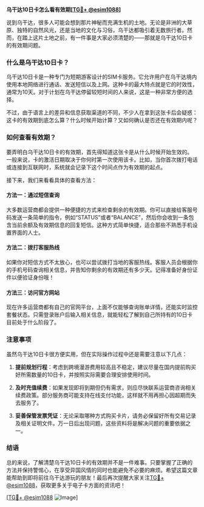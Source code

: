 **乌干达10日卡怎么看有效期[[TG💪+ @esim1088](https://t.me/s/esim1088)]**

说到乌干达，很多人可能会想到那片神秘而充满生机的土地。无论是非洲的大草原、独特的自然风光，还是当地的文化与习俗，乌干达都吸引着无数旅行者。然而，在踏上这片土地之前，有一件事是大家必须清楚的——那就是乌干达10日卡的有效期问题。

### 什么是乌干达10日卡？

乌干达10日卡是一种专门为短期游客设计的SIM卡服务。它允许用户在乌干达境内使用本地网络进行通话、发送短信以及上网。这种卡的最大特点就是它的时效性，通常为10天。对于计划在乌干达停留较短时间的人来说，这是一种非常方便的选择。

不过，由于语言上的差异和信息获取渠道的不同，不少人在拿到这张卡后会疑惑：这卡的有效期到底怎么算？什么时候开始计算？又如何确认是否还在有效期内呢？

### 如何查看有效期？

要弄明白乌干达10日卡的有效期，首先得知道这张卡是从什么时候开始生效的。一般来说，卡的激活日期取决于你何时第一次使用该卡。比如，当你首次拨打电话或连接到互联网时，系统就会记录下这个时间点作为有效期的起点。

接下来，我们来看看具体的查看方法：

#### 方法一：通过短信查询

大多数运营商都会提供一种便捷的方式来检查剩余的有效期。你可以直接给客服号码发送一条简单的指令，例如“STATUS”或者“BALANCE”，然后你会收到一条包含当前余额及有效期信息的回复短信。这种方式简单快捷，适合那些不熟悉手机设置界面的人士。

#### 方法二：拨打客服热线

如果你对短信方式不太放心，也可以尝试拨打当地的客服热线。客服人员会根据你的手机号码查询相关信息，并告知你剩余的有效期还有多少天。记得准备好身份证件以便验证身份哦！

#### 方法三：访问官方网站

现在许多运营商都有自己的官网平台，上面不仅能够查询账单详情，还能实时监控套餐状态。只需登录账户后输入相关信息，就能轻松了解到自己所持有的10日卡目前处于什么阶段了。

### 注意事项

虽然乌干达10日卡很方便实用，但在实际操作过程中还是需要注意以下几点：

1. **提前规划行程**：考虑到跨境漫游费用较高且不稳定，建议尽量在国内提前购买好所需数量的10日卡，并按照实际需要合理安排使用时间。
   
2. **及时充值续费**：如果发现即将到期但仍有需求，则应尽快联系运营商咨询相关续费政策。部分服务商可能支持在线支付功能，这样就不用再担心因超期而失去服务了。

3. **妥善保管发票凭证**：无论采取哪种方式购买卡片，请务必保留好所有交易记录及相关证明文件。万一日后出现问题，这些资料将是解决问题的重要依据之一。

### 结语

总的来说，了解清楚乌干达10日卡的有效期并不是一件难事。只要掌握了正确的方法并保持警惕心，在享受异国风情的同时也能避免不必要的麻烦。希望这篇文章能帮助到即将前往乌干达游玩的朋友！最后再次提醒大家关注[TG💪+ @esim1088](https://t.me/s/esim1088)，获取更多关于电子卡方面的资讯吧！

[[TG💪+ @esim1088](https://t.me/s/esim1088) ![Image](https://i.postimg.cc/4NQfJmqS/Snipaste-2025-05-13-00-14-12.png)]